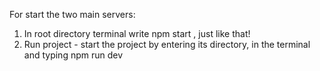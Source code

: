 


For start the two main servers: 
1. In root directory terminal write npm start , just like that!
2. Run project - start the project by entering its directory, in the terminal and typing npm run dev
